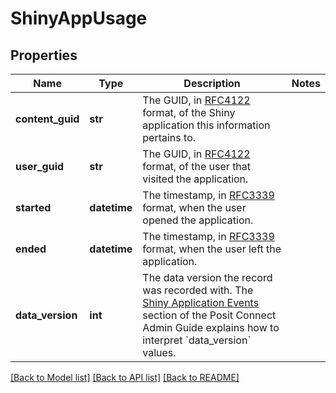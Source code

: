 # ShinyAppUsage

## Properties
Name | Type | Description | Notes
------------ | ------------- | ------------- | -------------
**content_guid** | **str** | The GUID, in [RFC4122](https://www.rfc-editor.org/rfc/rfc4122) format, of the Shiny application this information pertains to. | 
**user_guid** | **str** | The GUID, in [RFC4122](https://www.rfc-editor.org/rfc/rfc4122) format, of the user that visited the application. | 
**started** | **datetime** | The timestamp, in [RFC3339](https://www.rfc-editor.org/rfc/rfc3339) format, when the user opened the application. | 
**ended** | **datetime** | The timestamp, in [RFC3339](https://www.rfc-editor.org/rfc/rfc3339) format, when the user left the application. | 
**data_version** | **int** | The data version the record was recorded with.  The [Shiny Application Events](../admin/historical-information/#shiny-application-events) section of the Posit Connect Admin Guide explains how to interpret &#x60;data_version&#x60; values. | 

[[Back to Model list]](../README.md#documentation-for-models) [[Back to API list]](../README.md#documentation-for-api-endpoints) [[Back to README]](../README.md)

